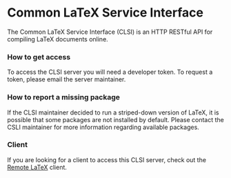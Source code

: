 # Common LaTeX Service Interface
The Common LaTeX Service Interface (CLSI) is an HTTP RESTful API for compiling LaTeX
documents online.

### How to get access
To access the CLSI server you will need a developer token. To request a
token, please email the server maintainer. 

### How to report a missing package
If the CLSI maintainer decided to run a striped-down version of LaTeX,
it is possible that some packages are not installed by default. Please
contact the CSLI maintainer for more information regarding available
packages.

### Client
If you are looking for a client to access this CLSI server,
check out the [Remote LaTeX](http://github.com/pacbard/RLatex) client.
